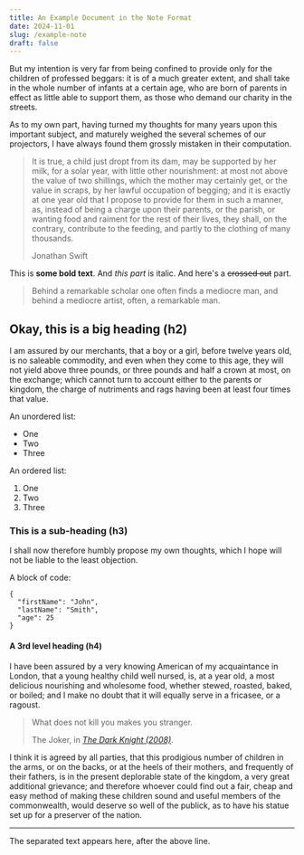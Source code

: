 ```yaml
---
title: An Example Document in the Note Format
date: 2024-11-01
slug: /example-note
draft: false
---
```


But my intention is very far from being confined to provide only for the children of professed beggars: it is of a much greater extent, and shall take in the whole number of infants at a certain age, who are born of parents in effect as little able to support them, as those who demand our charity in the streets.

As to my own part, having turned my thoughts for many years upon this important subject, and maturely weighed the several schemes of our projectors, I have always found them grossly mistaken in their computation.

> It is true, a child just dropt from its dam, may be supported by her milk, for a solar year, with little other nourishment: at most not above the value of two shillings, which the mother may certainly get, or the value in scraps, by her lawful occupation of begging; and it is exactly at one year old that I propose to provide for them in such a manner, as, instead of being a charge upon their parents, or the parish, or wanting food and raiment for the rest of their lives, they shall, on the contrary, contribute to the feeding, and partly to the clothing of many thousands.
>
> Jonathan Swift

This is **some bold text**. And _this part_ is italic. And here's a ~~crossed out~~ part.

> Behind a remarkable scholar one often finds a mediocre man, and behind a mediocre artist, often, a remarkable man.

## Okay, this is a big heading (h2)

I am assured by our merchants, that a boy or a girl, before twelve years old, is no saleable commodity, and even when they come to this age, they will not yield above three pounds, or three pounds and half a crown at most, on the exchange; which cannot turn to account either to the parents or kingdom, the charge of nutriments and rags having been at least four times that value.

An unordered list:

- One
- Two
- Three

An ordered list:

1. One
2. Two
3. Three

### This is a sub-heading (h3)

I shall now therefore humbly propose my own thoughts, which I hope will not be liable to the least objection.

A block of code:

```
{
  "firstName": "John",
  "lastName": "Smith",
  "age": 25
}
```

#### A 3rd level heading (h4)

I have been assured by a very knowing American of my acquaintance in London, that a young healthy child well nursed, is, at a year old, a most delicious nourishing and wholesome food, whether stewed, roasted, baked, or boiled; and I make no doubt that it will equally serve in a fricasee, or a ragoust.

> What does not kill you makes you stranger.
>
> The Joker, in _[The Dark Knight (2008)](https://en.wikipedia.org/wiki/The_Dark_Knight)_.

I think it is agreed by all parties, that this prodigious number of children in the arms, or on the backs, or at the heels of their mothers, and frequently of their fathers, is in the present deplorable state of the kingdom, a very great additional grievance; and therefore whoever could find out a fair, cheap and easy method of making these children sound and useful members of the commonwealth, would deserve so well of the publick, as to have his statue set up for a preserver of the nation.

---

The separated text appears here, after the above line.
